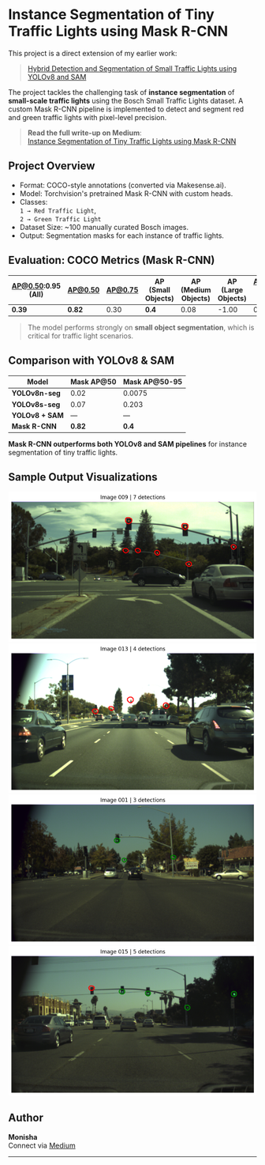 # Instance Segmentation of Tiny Traffic Lights using Mask R-CNN

This project is a direct extension of my earlier work:
> [Hybrid Detection and Segmentation of Small Traffic Lights using YOLOv8 and SAM](https://github.com/Monisha-RK10/Hybrid-Detection-and-Segmentation-of-Small-Traffic-Lights-using-YOLOv8-and-SAM)

The project tackles the challenging task of **instance segmentation** of **small-scale traffic lights** using the Bosch Small Traffic Lights dataset. A custom Mask R-CNN pipeline is implemented to detect and segment red and green traffic lights with pixel-level precision.

> **Read the full write-up on Medium**:  
> [Instance Segmentation of Tiny Traffic Lights using Mask R-CNN](https://medium.com/@monishatemp20/instance-segmentation-of-tiny-traffic-lights-using-mask-r-cnn-bosch-dataset-f88a8d33e1e3)

## Project Overview

- Format: COCO-style annotations (converted via Makesense.ai).
- Model: Torchvision's pretrained Mask R-CNN with custom heads.
- Classes:  
  `1 → Red Traffic Light`,  
  `2 → Green Traffic Light`
- Dataset Size: ~100 manually curated Bosch images.
- Output: Segmentation masks for each instance of traffic lights.

## Evaluation: COCO Metrics (Mask R-CNN)

|  AP@0.50:0.95 (All)| AP@0.50  | AP@0.75| AP (Small Objects)  | AP (Medium Objects) | AP (Large Objects) | AR@0.50:0.9] (All, 100 dets) |  AR (Small)|
|--------------------|----------|--------|---------------------|---------------------|--------------------|------------------------------|------------|
|  **0.39**          |**0.82**  | 0.30   |  **0.4**            |  0.08               | -1.00              |  0.48                        |0.5         |

> The model performs strongly on **small object segmentation**, which is critical for traffic light scenarios.

## Comparison with YOLOv8 & SAM

| Model           | Mask AP@50 | Mask AP@50-95 |
|----------------|------------|----------------|
| **YOLOv8n-seg** | 0.02       | 0.0075         |
| **YOLOv8s-seg** | 0.07       | 0.203          |
| **YOLOv8 + SAM**| —          | —              |
| **Mask R-CNN**  | **0.82**   | **0.4**        |

 **Mask R-CNN outperforms both YOLOv8 and SAM pipelines** for instance segmentation of tiny traffic lights.


## Sample Output Visualizations

![Mask R-CNN Result](results/img_009.png)
![Mask R-CNN Result](results/img_013.png)
![Mask R-CNN Result](results/img_001.png)
![Mask R-CNN Result](results/img_015.png)

## Author

**Monisha**  
Connect via [Medium](https://medium.com/@monishatemp20)  

---




